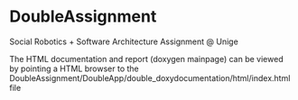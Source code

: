 # DoubleAssignment
Social Robotics + Software Architecture Assignment @ Unige

The HTML documentation and report (doxygen mainpage) can be viewed by pointing a HTML browser to 
the DoubleAssignment/DoubleApp/double_doxydocumentation/html/index.html file
